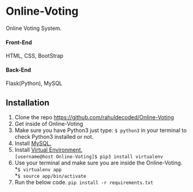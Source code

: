 # Online-Voting
Online Voting System.
#### Front-End
HTML, CSS, BootStrap

#### Back-End
Flask(Python), MySQL

## Installation
1. Clone the repo https://github.com/rahuldecoded/Online-Voting
2. Get inside of Online-Voting
3. Make sure you have Python3 just type: `$ python3` in your terminal to check Python3 installed or not.
4. Install [MySQL.](https://dev.mysql.com/downloads/installer/)
5. Install [Virtual Environment.](https://virtualenv.pypa.io/en/stable/installation/)  
`[username@host Online-Voting]$ pip3 install virtualenv`
6. Use your terminal and make sure you are inside the Online-Voting.  
   *`$ virtualenv app`  
   *`$ source app/bin/activate`
7. Run the below code.
`pip install -r requirements.txt`
